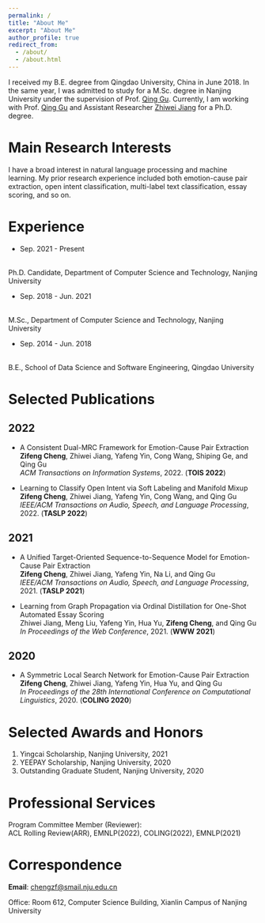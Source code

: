```yaml
---
permalink: /
title: "About Me"
excerpt: "About Me"
author_profile: true
redirect_from: 
  - /about/
  - /about.html
---
```

I received my B.E. degree from Qingdao University, China in June 2018.
In the same year, I was admitted to study for a M.Sc. degree in Nanjing University under the supervision of Prof. <a href="https://isetnju.github.io/guq/index.html" target="_black">Qing Gu</a>.
Currently, I am working with Prof. <a href="https://isetnju.github.io/guq/index.html" target="_black">Qing Gu</a> and Assistant Researcher <a href="https://cs.nju.edu.cn/jzw/" target="_black"> Zhiwei Jiang</a> for a Ph.D. degree.
  
Main Research Interests
======

I have a broad interest in natural language processing and machine learning.
My prior research experience included both emotion-cause pair extraction, open intent classification, multi-label text classification, essay scoring, and so on.

Experience
======
* Sep. 2021 - Present
<br>
Ph.D. Candidate, Department of Computer Science and Technology, Nanjing University

* Sep. 2018 - Jun. 2021
<br>
M.Sc., Department of Computer Science and Technology, Nanjing University

* Sep. 2014 - Jun. 2018
<br>
B.E., School of Data Science and Software Engineering, Qingdao University

Selected Publications
======
## 2022
* A Consistent Dual-MRC Framework for Emotion-Cause Pair Extraction
    <br>
    <b>Zifeng Cheng</b>, Zhiwei Jiang, Yafeng Yin, Cong Wang, Shiping Ge, and Qing Gu
    <br>
    <i>ACM Transactions on Information Systems</i>, 2022. (<b>TOIS 2022</b>)
    
* Learning to Classify Open Intent via Soft Labeling and Manifold Mixup
    <br>
    <b>Zifeng Cheng</b>, Zhiwei Jiang, Yafeng Yin, Cong Wang, and Qing Gu
    <br>
    <i>IEEE/ACM Transactions on Audio, Speech, and Language Processing</i>, 2022. (<b>TASLP 2022</b>)
    
## 2021
    
* A Unified Target-Oriented Sequence-to-Sequence Model for Emotion-Cause Pair Extraction
    <br>
    <b>Zifeng Cheng</b>, Zhiwei Jiang, Yafeng Yin, Na Li, and Qing Gu
    <br>
    <i>IEEE/ACM Transactions on Audio, Speech, and Language Processing</i>, 2021. (<b>TASLP 2021</b>)

* Learning from Graph Propagation via Ordinal Distillation for One-Shot Automated Essay Scoring
    <br>
    Zhiwei Jiang, Meng Liu, Yafeng Yin, Hua Yu, <b>Zifeng Cheng</b>, and Qing Gu
    <br>
    <i>In Proceedings of the Web Conference</i>, 2021. (<b>WWW 2021</b>)
    
## 2020

* A Symmetric Local Search Network for Emotion-Cause Pair Extraction
    <br>
    <b>Zifeng Cheng</b>, Zhiwei Jiang, Yafeng Yin, Hua Yu, and Qing Gu
    <br>
    <i>In Proceedings of the 28th International Conference on Computational Linguistics</i>, 2020. (<b>COLING 2020</b>)
    

Selected Awards and Honors
======
1. Yingcai Scholarship, Nanjing University, 2021
2. YEEPAY Scholarship, Nanjing University, 2020
3. Outstanding Graduate Student, Nanjing University, 2020

Professional Services
======
Program Committee Member (Reviewer):
<br>
ACL Rolling Review(ARR), EMNLP(2022), COLING(2022), EMNLP(2021)

Correspondence
======
<b>Email</b>: chengzf@smail.nju.edu.cn

Office: Room 612, Computer Science Building, Xianlin Campus of Nanjing University
